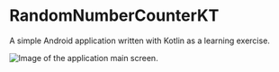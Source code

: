 # RandomNumberCounterKT
A simple Android application written with Kotlin as a learning exercise.

<img src="https://ibb.co/kgrBV7b" alt="Image of the application main screen."/>
